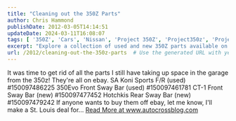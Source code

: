 ```yaml
---
title: "Cleaning out the 350Z Parts"
author: Chris Hammond
publishDate: 2012-03-05T14:14:51
updateDate: 2024-03-11T16:08:07
tags: [ '350Z', 'Cars', 'Nissan', 'Project 350Z', 'Project350z', 'Project350zcom' ]
excerpt: "Explore a collection of used and new 350Z parts available on eBay from our garage cleanup. Grab a St. Louis deal now!"
url: /2012/cleaning-out-the-350z-parts  # Use the generated URL with year
---
```

It was time to get rid of all the parts I still have taking up space in the garage from the 350z! They're all on ebay.  SA Koni Sports F/R (used) #150097486225 350Evo Front Sway Bar (used) #150097461781 CT-1 Front Sway Bar (new) #150097477452 Hotchkis Rear Sway Bar (new) #150097479242 If anyone wants to buy them off ebay, let me know, I'll make a St. Louis deal for... <a href="https://www.autocrossblog.com/cleaning-out-the-350z-parts">Read More at www.autocrossblog.com</a>

